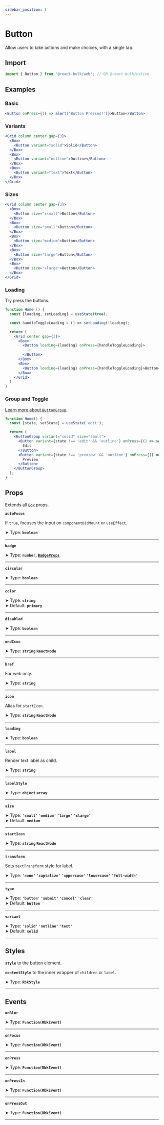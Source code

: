 ```yaml
---
sidebar_position: 1
---
```


# Button

Allow users to take actions and make choices, with a single tap.

## Import

```jsx
import { Button } from '@react-bulk/web'; // OR @react-bulk/native
```

## Examples

### Basic

```jsx live
<Button onPress={() => alert('Button Pressed!')}>Button</Button>
```

### Variants

```jsx live
<Grid column center gap={3}>
  <Box>
    <Button variant="solid">Solid</Button>
  </Box>
  <Box>
    <Button variant="outline">Outline</Button>
  </Box>
  <Box>
    <Button variant="text">Text</Button>
  </Box>
</Grid>
```

### Sizes

```jsx live
<Grid column center gap={3}>
  <Box>
    <Button size="xsmall">Button</Button>
  </Box>
  <Box>
    <Button size="small">Button</Button>
  </Box>
  <Box>
    <Button size="medium">Button</Button>
  </Box>
  <Box>
    <Button size="large">Button</Button>
  </Box>
  <Box>
    <Button size="xlarge">Button</Button>
  </Box>
</Grid>
```

### Loading

Try press the buttons.

```jsx live
function Home () {
  const [loading, setLoading] = useState(true);

  const handleToggleLoading = () => setLoading(!loading);

  return (
    <Grid center gap={3}>
      <Box>
        <Button loading={loading} onPress={handleToggleLoading}>
          🡢
        </Button>
      </Box>
      <Box>
        <Button loading={loading} onPress={handleToggleLoading}>Button</Button>
      </Box>
    </Grid>
  )
}
```

### Group and Toggle

[Learn more about `ButtonGroup`](/docs/components/forms/button-group).

```jsx live
function Home() {
  const [state, setState] = useState('edit');

  return (
    <ButtonGroup variant="solid" size="small">
      <Button variant={state !== 'edit' && 'outline'} onPress={() => setState('edit')}>
        Edit
      </Button>
      <Button variant={state !== 'preview' && 'outline'} onPress={() => setState('preview')}>
        Preview
      </Button>
    </ButtonGroup>
  );
}
```

## Props

Extends all [`Box`](/docs/components/core/box) props.

**`autoFocus`**

If `true`, focuses the input on `componentDidMount` or `useEffect`.

➤ Type: **`boolean`** <br/>

---

**`badge`**

➤ Type: **`number`, [`BadgeProps`](/docs/components/data-display/badge#props)** <br/>

---

**`circular`**

➤ Type: **`boolean`** <br/>

---

**`color`**

➤ Type: **`string`** <br/>
➤ Default: **`primary`**

---

**`disabled`**

➤ Type: **`boolean`** <br/>

---

**`endIcon`**

➤ Type: **`string` `ReactNode`** <br/>

---

**`href`**

For web only.

➤ Type: **`string`** <br/>

---

**`icon`**

Alias for `startIcon`.

➤ Type: **`string` `ReactNode`** <br/>

---

**`loading`**

➤ Type: **`boolean`** <br/>

---

**`label`**

Render text label as child.

➤ Type: **`string`** <br/>

---

**`labelStyle`**

➤ Type: **`object` `array`** <br/>

---

**`size`**

➤ Type: **`'small'` `'medium'` `'large'` `'xlarge'`** <br/>
➤ Default: **`medium`**

---

**`startIcon`**

➤ Type: **`string` `ReactNode`** <br/>

---

**`transform`**

Sets `textTransform` style for label.

➤ Type: **`'none'` `'captalize'` `'uppercase'` `'lowercase'` `'full-width'`** <br/>

---

**`type`**

➤ Type: **`'button'` `'submit'` `'cancel'` `'clear'`** <br/>
➤ Default: **`button`**

---

**`variant`**

➤ Type: **`'solid'` `'outline'` `'text'`** <br/>
➤ Default: **`solid`**

---

## Styles

**`style`** to the button element.

**`contentStyle`** to the inner wrapper of `children` or `label`.

➤ Type: **`RbkStyle`** <br/>

---

## Events

**`onBlur`**

➤ Type: **`Function(RbkEvent)`** <br/>

---

**`onFocus`**

➤ Type: **`Function(RbkEvent)`** <br/>

---

**`onPress`**

➤ Type: **`Function(RbkEvent)`** <br/>

---

**`onPressIn`**

➤ Type: **`Function(RbkEvent)`** <br/>

---

**`onPressOut`**

➤ Type: **`Function(RbkEvent)`** <br/>

---
